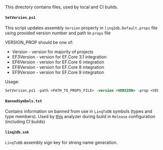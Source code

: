 This directory contains files, used by local and CI builds.

#### `SetVersion.ps1`

This script updates assembly `Version` property in `linq2db.Default.props` file using provided version number and path to `props` file

VERSION_PROP should be one of:
- Version - version for majority of projects
- EF3Version - version for EF.Core 3.1 integration
- EF6Version - version for EF.Core 6 integration
- EF8Version - version for EF.Core 8 integration
- EF9Version - version for EF.Core 9 integration

Usage:

```ps
SetVersion.ps1 -path <PATH_TO_PROPS_FILE> -version <VERSION> -prop <VERSION_PROP>
```

#### `BannedSymbols.txt`

Contains information on banned from use in `LinqToDB` symbols (types and type members). Used by [this](https://github.com/dotnet/roslyn-analyzers/blob/main/src/Microsoft.CodeAnalysis.BannedApiAnalyzers/BannedApiAnalyzers.Help.md) analyzer during build in `Release` configuration (including CI builds)

#### `linq2db.snk`

`LinqToDB` assembly sign key for strong name generation.
